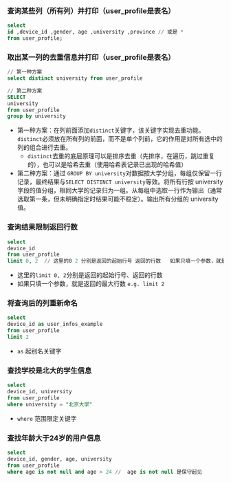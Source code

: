 ### 查询某些列（所有列）并打印（user_profile是表名）
```sql
select 
id ,device_id ,gender, age ,university ,province // 或是 *
from user_profile;
```

### 取出某一列的去重信息并打印（user_profile是表名）
```sql
// 第一种方案
select distinct university from user_profile

// 第二种方案
SELECT
university
from user_profile
group by university
```
- 第一种方案：在列前面添加`distinct`关键字，该关键字实现去重功能。`distinct`必须放在所有列的前面，而不是单个列前，它的作用是对所有选中的列的组合进行去重。
  - `distinct`去重的底层原理可以是排序去重（先排序，在遍历，跳过重复的），也可以是哈希去重（使用哈希表记录已出现的哈希值）
- 第二种方案：通过 `GROUP BY university`对数据按大学分组，每组仅保留一行记录，最终结果与`SELECT DISTINCT university`等效。将所有行按 university 字段的值分组，相同大学的记录归为一组。从每组中选取一行作为输出（通常选取第一条，但未明确指定时结果可能不稳定）。输出所有分组的 university 值。

### 查询结果限制返回行数
```sql
select
device_id 
from user_profile
limit 0, 2  // 这里的0 2 分别是返回的起始行号 返回的行数   如果只填一个参数，就是返回的最大行数 e.g. limit 2
```
- 这里的`limit 0, 2`分别是返回的起始行号、返回的行数
- 如果只填一个参数，就是返回的最大行数 `e.g. limit 2`

### 将查询后的列重新命名
```sql
select
device_id as user_infos_example
from user_profile
limit 2
```
- `as` 起别名关键字

### 查找学校是北大的学生信息
```sql
select
device_id, university	
from user_profile
where university = "北京大学"
```
- `where` 范围限定关键字
### 查找年龄大于24岁的用户信息
```sql
select
device_id, gender, age, university
from user_profile
where age is not null and age > 24 //  age is not null 是保守起见
```























